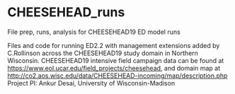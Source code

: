 # CHEESEHEAD_runs
File prep, runs, analysis for CHEESEHEAD19 ED model runs

Files and code for running ED2.2 with management extensions added by C.Rollinson across the CHEESEHEAD19 study domain in Northern Wisconsin. 
CHEESEHEAD19 intensive field campaign data can be found at https://www.eol.ucar.edu/field_projects/cheesehead, 
and domain map at http://co2.aos.wisc.edu/data/CHEESEHEAD-incoming/map/description.php 
Project PI: Ankur Desai, University of Wisconsin-Madison
